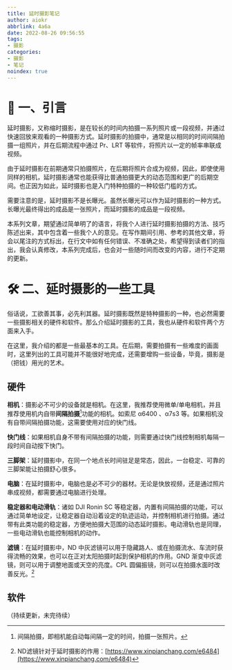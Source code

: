 ```yaml
---
title: 延时摄影笔记
author: aiokr
abbrlink: 4a6a
date: 2022-08-26 09:56:55
tags:
- 摄影
categories: 
- 摄影
- 笔记
noindex: true
---
```


# 📃 一、引言

延时摄影，又称缩时摄影，是在较长的时间内拍摄一系列照片或一段视频，并通过快速回放来观看的一种摄影方式。延时摄影的拍摄中，通常是以相同的时间间隔拍摄一组照片，并在后期流程中通过 Pr、LRT 等软件，将照片以一定的帧率串联成视频。

由于延时摄影在前期通常只拍摄照片，在后期将照片合成为视频，因此，即使使用同样的相机，延时摄影通常也能获得比普通拍摄更大的动态范围和更广的后期空间。也正因为如此，延时摄影也是入门特种拍摄的一种较低门槛的方式。

需要注意的是，延时摄影不是长曝光。虽然长曝光可以作为延时摄影的一种方式。长曝光最终得出的成品是一张照片，而延时摄影的成品是一段视频。

本系列文章，期望通过简单明了的语言，将我个人进行延时摄影拍摄的方法、技巧陈述出来，其中包含着一些我个人的意见。在写作期间引用、参考的其他文章，将会以尾注的方式标出，在行文中如有任何错误、不准确之处，希望得到读者们的指出，我会认真修改，本系列完成后，也会对一些随时间而改变的内容，进行不定期的更新。

# 🛠 二、延时摄影的一些工具

俗话说，工欲善其事，必先利其器。延时摄影既然是特种摄影的一种，也必然需要一些摄影相关的硬件和软件。那么介绍延时摄影的工具，我也从硬件和软件两个方面来入手。

在这里，我介绍的都是一些最基本的工具。在后期，需要拍摄有一些难度的画面时，这里列出的工具可能并不能很好地完成，还需要增购一些设备，毕竟，摄影是（把钱）用光的艺术。

## 硬件

**相机**：摄影必不可少的设备就是相机。在这里，我推荐使用微单/单电相机，并且推荐使用机内自带**间隔拍摄**[^1]功能的相机。如索尼 α6400 、α7s3 等。如果相机没有自带间隔拍摄功能，这需要使用对应的快门线。

[^1]: 间隔拍摄，即相机能自动每间隔一定的时间，拍摄一张照片。

**快门线**：如果相机自身不带有间隔拍摄的功能，则需要通过快门线控制相机每隔一段时间自动按下快门。

**三脚架**：延时摄影中，在同一个地点长时间驻足是常态，因此，一台稳定、可靠的三脚架能让拍摄舒心很多。

**电脑**：在延时摄影中，电脑也是必不可少的器材。无论是快放视频，还是通过照片串成视频，都需要通过电脑进行处理。

**稳定器和电动滑轨**：诸如 DJI Ronin SC 等稳定器，内置有间隔拍摄的功能，可以通过简单地设定，让稳定器自动沿着设定的轨迹运动，并控制相机进行拍摄。通过带有此类功能的稳定器，方便地拍摄大范围的动态延时摄影。电动滑轨也是同理，一些电动滑轨也能控制相机的动作。

**滤镜**：在延时摄影中，ND 中灰滤镜可以用于隐藏路人、或在拍摄流水、车流时获得流畅的效果，也可以在正对太阳拍摄时起到保护相机的作用。GND 渐变中灰滤镜，则可以用于调整地面或天空的亮度。CPL 圆偏振镜，则可以在拍摄水面时改善反光。[^2]

[^2]: ND滤镜针对于延时摄影的作用：[https://www.xinpianchang.com/e6484](https://www.xinpianchang.com/e6484)

## 软件


（持续更新，未完待续）

